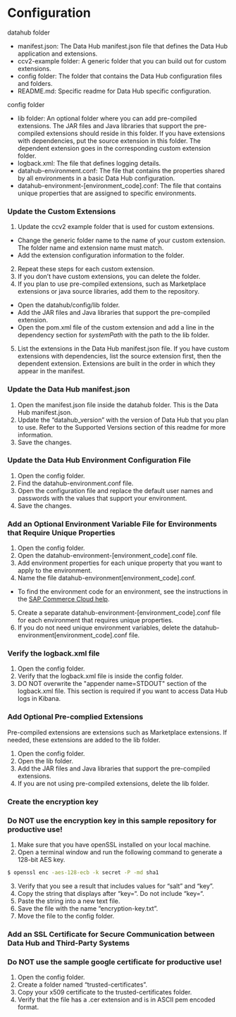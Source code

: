 
# Configuration

datahub folder
- manifest.json: The Data Hub manifest.json file that defines the Data Hub application and extensions.
- ccv2-example folder: A generic folder that you can build out for custom extensions.
- config folder: The folder that contains the Data Hub configuration files and folders.
- README.md: Specific readme for Data Hub specific configuration.

config folder
- lib folder: An optional folder where you can add pre-compiled extensions.  The JAR files and Java libraries that support the pre-compiled extensions should reside in this folder. If you have extensions with dependencies, put the source extension in this folder. The dependent extension goes in the corresponding custom extension folder.
- logback.xml: The file that defines logging details.
- datahub-environment.conf: The file that contains the properties shared by all environments in a basic Data Hub configuration.
- datahub-environment-[environment_code].conf: The file that contains unique properties that are assigned to specific environments.

### Update the Custom Extensions

1. Update the ccv2 example folder that is used for custom extensions.
 - Change the generic folder name to the name of your custom extension. The folder name and extension name must match.
 - Add the extension configuration information to the folder.
2. Repeat these steps for each custom extension.
3. If you don’t have custom extensions, you can delete the <custom-extension> folder.
4. If you plan to use pre-compiled extensions, such as Marketplace extensions or java source libraries, add them to the repository.
  - Open the datahub/config/lib folder.
  - Add the JAR files and Java libraries that support the pre-compiled extension.
  - Open the pom.xml file of the custom extension and add a line in the dependency section for *systemPath* with the path to the lib folder. 
 5. List the extensions in the Data Hub manifest.json file. If you have custom extensions with dependencies, list the source extension first, then the dependent extension. Extensions are built in the order in which they appear in the manifest.

### Update the Data Hub manifest.json

1. Open the manifest.json file inside the datahub folder.  This is the Data Hub manifest.json. 
2. Update the “datahub_version” with the version of Data Hub that you plan to use. Refer to the Supported Versions section of this readme for more information.
3. Save the changes.

### Update the Data Hub Environment Configuration File

1. Open the config folder.
2. Find the datahub-environment.conf file.
3. Open the configuration file and replace the default user names and passwords with the values that support your environment.
4. Save the changes. 

### Add an Optional Environment Variable File for Environments that Require Unique Properties

1. Open the config folder.
2. Open the datahub-environment-[environment_code].conf file.
3. Add environment properties for each unique property that you want to apply to the environment.
4. Name the file datahub-environment[environment_code].conf.
 - To find the environment code for an environment, see the instructions in the [SAP Commerce Cloud help](https://help.sap.com/viewer/0fa6bcf4736c46f78c248512391eb467/SHIP/en-US/1f6dfab4981347db8ab221acaf37960f.html).
5. Create a separate datahub-environment-[environment_code].conf file for each environment that requires unique properties.
6. If you do not need unique environment variables, delete the datahub-environment[environment_code].conf file.

### Verify the logback.xml file

1. Open the config folder.
2. Verify that the logback.xml file is inside the config folder.
3. DO NOT overwrite the "appender name=STDOUT" section of the logback.xml file.  This section is required if you want to access Data Hub logs in Kibana.

### Add Optional Pre-complied Extensions

Pre-compiled extensions are extensions such as Marketplace extensions.  If needed, these extensions are added to the lib folder. 

1. Open the config folder.
2. Open the lib folder.
3. Add the JAR files and Java libraries that support the pre-compiled extensions. 
4. If you are not using pre-compiled extensions, delete the lib folder.

### Create the encryption key
### **Do NOT use the encryption key in this sample repository for productive use!**

1. Make sure that you have openSSL installed on your local machine.
2. Open a terminal window and run the following command to generate a 128-bit AES key.

```bash
$ openssl enc -aes-128-ecb -k secret -P -md sha1
```

3. Verify that you see a result that includes values for “salt” and “key”.
4. Copy the string that displays after “key=“.  Do not include “key=“.
5. Paste the string into a new text file.
6. Save the file with the name “encryption-key.txt”.
7. Move the file to the config folder.

### Add an SSL Certificate for Secure Communication between Data Hub and Third-Party Systems
### **Do NOT use the sample google certificate for productive use!**

1. Open the config folder.
2. Create a folder named “trusted-certificates”.
3. Copy your x509 certificate to the trusted-certificates folder.  
4. Verify that the file has a .cer extension and is in ASCII pem encoded format.
